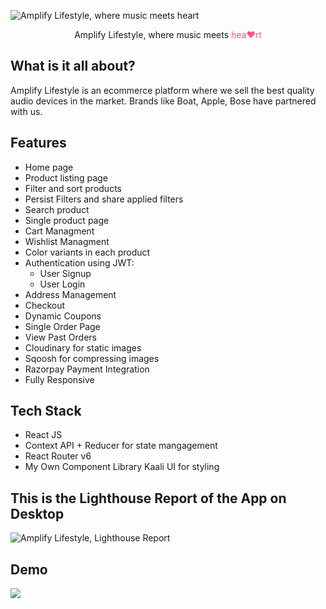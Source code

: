 ![Amplify Lifestyle, where music meets heart](https://res.cloudinary.com/dmk11fqw8/image/upload/v1659269399/amplify_i8hw2j.png)

<div align="center"`>Amplify Lifestyle, where music meets <span style="color: #FF527B">hea❤rt</span></div>

## What is it all about?

Amplify Lifestyle is an ecommerce platform where we sell the best quality audio devices in the market.
Brands like Boat, Apple, Bose have partnered with us.

## Features

- Home page
- Product listing page
- Filter and sort products
- Persist Filters and share applied filters
- Search product
- Single product page
- Cart Managment
- Wishlist Managment
- Color variants in each product
- Authentication using JWT:
  - User Signup
  - User Login
- Address Management
- Checkout
- Dynamic Coupons
- Single Order Page
- View Past Orders
- Cloudinary for static images
- Sqoosh for compressing images
- Razorpay Payment Integration
- Fully Responsive

## Tech Stack

- React JS
- Context API + Reducer for state mangagement
- React Router v6
- My Own Component Library Kaali UI for styling

## This is the Lighthouse Report of the App on Desktop

![Amplify Lifestyle, Lighthouse Report](https://res.cloudinary.com/dmk11fqw8/image/upload/v1653794994/LightHouse_Report_Amplify_Ecomm_hajeut.png)

## Demo

<img src="https://media4.giphy.com/media/2gHLzNxfT1Apc5ghth/giphy.gif?cid=790b76115e92df973fbd8e60b00ba1df918834959c555bc5&rid=giphy.gif&ct=g" >
